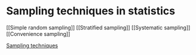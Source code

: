 
# Sampling techniques in statistics

[[Simple random sampling]]
[[Stratified sampling]]
[[Systematic sampling]]
[[Convenience sampling]]

[Sampling techniques](https://youtu.be/LZzq1zSL1bs?feature=shared&t=873)
 